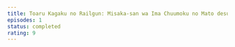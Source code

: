 ```yaml
---
title: Toaru Kagaku no Railgun: Misaka-san wa Ima Chuumoku no Mato desukara
episodes: 1
status: completed
rating: 9
---
```

